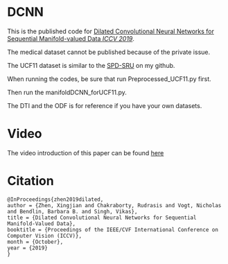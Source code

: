 # DCNN
This is the published code for 
[Dilated Convolutional Neural Networks for Sequential Manifold-valued Data *ICCV 2019*](https://openaccess.thecvf.com/content_ICCV_2019/html/Zhen_Dilated_Convolutional_Neural_Networks_for_Sequential_Manifold-Valued_Data_ICCV_2019_paper.html).

The medical dataset cannot be published because of the private issue.

The UCF11 dataset is similar to the [SPD-SRU](https://github.com/zhenxingjian/SPD-SRU) on my github.

When running the codes, be sure that run Preprocessed_UCF11.py first.

Then run the manifoldDCNN_forUCF11.py.

The DTI and the ODF is for reference if you have your own datasets.

# Video
The video introduction of this paper can be found [here](https://www.youtube.com/watch?v=_nT2hrYQL0w)

# Citation
```
@InProceedings{zhen2019dilated,
author = {Zhen, Xingjian and Chakraborty, Rudrasis and Vogt, Nicholas and Bendlin, Barbara B. and Singh, Vikas},
title = {Dilated Convolutional Neural Networks for Sequential Manifold-Valued Data},
booktitle = {Proceedings of the IEEE/CVF International Conference on Computer Vision (ICCV)},
month = {October},
year = {2019}
}
```
